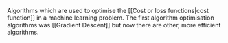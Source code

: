 Algorithms which are used to optimise the [[Cost or loss functions|cost function]] in a machine learning problem.
The first algorithm optimisation algorithms was [[Gradient Descent]] but now there are other, more efficient algorithms. 